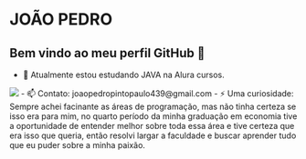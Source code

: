# JOÃO PEDRO
## Bem vindo ao meu perfil GitHub 👋

<!--
**jopedropp2/jopedropp2** is a ✨ _special_ ✨ repository because its `README.md` (this file) appears on your GitHub profile.

Here are some ideas to get you started:
-->
- 🌱 Atualmente estou estudando JAVA na Alura cursos.
<img src="https://cdn.jsdelivr.net/gh/devicons/devicon/icons/adonisjs/adonisjs-original.svg" />
- 📫 Contato: joaopedropintopaulo439@gmail.com
- ⚡ Uma curiosidade: Sempre achei facinante as áreas de programação, mas não tinha certeza se isso era para mim, no quarto período da minha graduação em economia tive a oportunidade
                      de entender melhor sobre toda essa área e tive certeza que era isso que queria, então resolvi largar a faculdade e buscar aprender tudo que eu puder sobre a minha
                      paixão.
